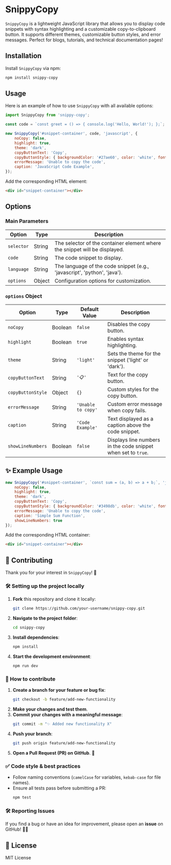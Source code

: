 # SnippyCopy

`SnippyCopy` is a lightweight JavaScript library that allows you to display code snippets with syntax highlighting and a customizable copy-to-clipboard button. It supports different themes, customizable button styles, and error messages. Perfect for blogs, tutorials, and technical documentation pages!

## Installation

Install `SnippyCopy` via npm:

```bash
npm install snippy-copy
```

## Usage

Here is an example of how to use `SnippyCopy` with all available options:

```javascript
import SnippyCopy from 'snippy-copy';

const code = `const greet = () => { console.log('Hello, World!'); };`;

new SnippyCopy('#snippet-container', code, 'javascript', {
    noCopy: false,
    highlight: true,
    theme: 'dark',
    copyButtonText: 'Copy',
    copyButtonStyle: { backgroundColor: '#27ae60', color: 'white', fontSize: '16px' },
    errorMessage: 'Unable to copy the code',
    caption: 'JavaScript Code Example',
});
```

Add the corresponding HTML element:

```html
<div id="snippet-container"></div>
```

## Options

### Main Parameters

| Option          | Type    | Description |
|---------------|--------|-------------|
| `selector`    | String | The selector of the container element where the snippet will be displayed. |
| `code`        | String | The code snippet to display. |
| `language`    | String | The language of the code snippet (e.g., 'javascript', 'python', 'java'). |
| `options`     | Object | Configuration options for customization. |

### `options` Object

| Option            | Type    | Default Value | Description |
|------------------|--------|--------------|-------------|
| `noCopy`         | Boolean | `false`      | Disables the copy button. |
| `highlight`      | Boolean | `true`       | Enables syntax highlighting. |
| `theme`          | String  | `'light'`    | Sets the theme for the snippet ('light' or 'dark'). |
| `copyButtonText` | String  | `'📋'`       | Text for the copy button. |
| `copyButtonStyle`| Object  | `{}`         | Custom styles for the copy button. |
| `errorMessage`   | String  | `'Unable to copy'` | Custom error message when copy fails. |
| `caption`        | String  | `'Code Example'` | Text displayed as a caption above the code snippet. |
| `showLineNumbers`| Boolean | `false` | Displays line numbers in the code snippet when set to `true`. |

## ✨ Example Usage

```javascript
new SnippyCopy('#snippet-container', `const sum = (a, b) => a + b;`, 'javascript', {
    noCopy: false,
    highlight: true,
    theme: 'dark',
    copyButtonText: 'Copy',
    copyButtonStyle: { backgroundColor: '#3498db', color: 'white', fontSize: '14px' },
    errorMessage: 'Unable to copy the code',
    caption: 'Simple Sum Function',
    showLineNumbers: true
});
```

Add the corresponding HTML container:

```html
<div id="snippet-container"></div>
```

## 🤝 Contributing

Thank you for your interest in `SnippyCopy`! 🚀

### 🛠 Setting up the project locally

1. **Fork** this repository and clone it locally:
   ```bash
   git clone https://github.com/your-username/snippy-copy.git
   ```
2. **Navigate to the project folder**:
   ```bash
   cd snippy-copy
   ```
3. **Install dependencies**:
   ```bash
   npm install
   ```
4. **Start the development environment**:
   ```bash
   npm run dev
   ```

### 🚀 How to contribute

1. **Create a branch for your feature or bug fix**:
   ```bash
   git checkout -b feature/add-new-functionality
   ```
2. **Make your changes and test them**.
3. **Commit your changes with a meaningful message**:
   ```bash
   git commit -m "✨ Added new functionality X"
   ```
4. **Push your branch**:
   ```bash
   git push origin feature/add-new-functionality
   ```
5. **Open a Pull Request (PR) on GitHub**. 🎉

### ✅ Code style & best practices

- Follow naming conventions (`camelCase` for variables, `kebab-case` for file names).
- Ensure all tests pass before submitting a PR:
  ```bash
  npm test
  ```

### 🛠 Reporting Issues

If you find a bug or have an idea for improvement, please open an **issue** on GitHub! 🐛✨

## 📜 License

MIT License